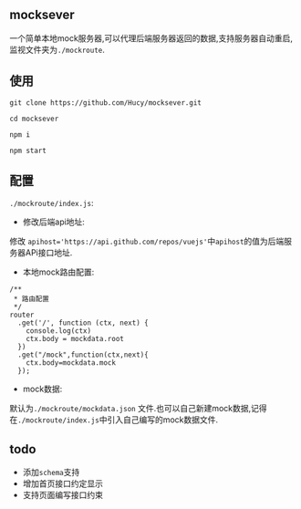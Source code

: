 ## mocksever
一个简单本地mock服务器,可以代理后端服务器返回的数据,支持服务器自动重启,监视文件夹为`./mockroute`.

## 使用

```
git clone https://github.com/Hucy/mocksever.git

cd mocksever

npm i

npm start

```
## 配置
`./mockroute/index.js`:
- 修改后端api地址:



修改 `apihost='https://api.github.com/repos/vuejs'`中`apihost`的值为后端服务器APi接口地址.

- 本地mock路由配置:

```
/**
 * 路由配置
 */
router
  .get('/', function (ctx, next) {
    console.log(ctx)
    ctx.body = mockdata.root
  })
  .get("/mock",function(ctx,next){
    ctx.body=mockdata.mock
  });

```
- mock数据:

 默认为`./mockroute/mockdata.json` 文件.也可以自己新建mock数据,记得在`./mockroute/index.js`中引入自己编写的mock数据文件.


## todo

* 添加`schema`支持
* 增加首页接口约定显示
* 支持页面编写接口约束
